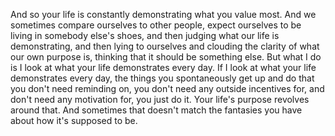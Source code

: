  And so your life is constantly demonstrating what you value most. And we sometimes compare ourselves to other people, expect ourselves to be living in somebody else's shoes, and then judging what our life is demonstrating, and then lying to ourselves and clouding the clarity of what our own purpose is, thinking that it should be something else. But what I do is I look at what your life demonstrates every day. If I look at what your life demonstrates every day, the things you spontaneously get up and do that you don't need reminding on, you don't need any outside incentives for, and don't need any motivation for, you just do it. Your life's purpose revolves around that. And sometimes that doesn't match the fantasies you have about how it's supposed to be.